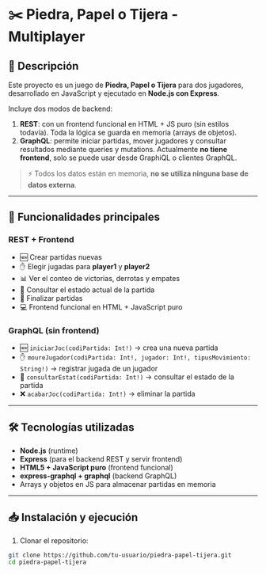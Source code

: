 # ✂️ Piedra, Papel o Tijera - Multiplayer

## 📌 Descripción

Este proyecto es un juego de **Piedra, Papel o Tijera** para dos jugadores, desarrollado en JavaScript y ejecutado en **Node.js con Express**.  

Incluye dos modos de backend:

1. **REST**: con un frontend funcional en HTML + JS puro (sin estilos todavía). Toda la lógica se guarda en memoria (arrays de objetos).  
2. **GraphQL**: permite iniciar partidas, mover jugadores y consultar resultados mediante queries y mutations. Actualmente **no tiene frontend**, solo se puede usar desde GraphiQL o clientes GraphQL.

> ⚡ Todos los datos están en memoria, **no se utiliza ninguna base de datos externa**.

---

## 🚀 Funcionalidades principales

### REST + Frontend

- 🆕 Crear partidas nuevas  
- ✋ Elegir jugadas para **player1** y **player2**  
- 📊 Ver el conteo de victorias, derrotas y empates  
- 🔎 Consultar el estado actual de la partida  
- 🔄 Finalizar partidas  
- 💻 Frontend funcional en HTML + JavaScript puro

### GraphQL (sin frontend)

- 🆕 `iniciarJoc(codiPartida: Int!)` → crea una nueva partida  
- ✋ `moureJugador(codiPartida: Int!, jugador: Int!, tipusMovimiento: String!)` → registrar jugada de un jugador  
- 🔎 `consultarEstat(codiPartida: Int!)` → consultar el estado de la partida  
- ❌ `acabarJoc(codiPartida: Int!)` → eliminar la partida

---

## 🛠️ Tecnologías utilizadas

- **Node.js** (runtime)  
- **Express** (para el backend REST y servir frontend)  
- **HTML5 + JavaScript puro** (frontend funcional)  
- **express-graphql + graphql** (backend GraphQL)  
- Arrays y objetos en JS para almacenar partidas en memoria  

---

## 📥 Instalación y ejecución

1. Clonar el repositorio:

```bash
git clone https://github.com/tu-usuario/piedra-papel-tijera.git
cd piedra-papel-tijera
